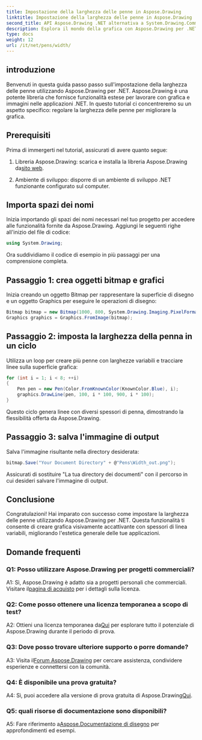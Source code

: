```yaml
---
title: Impostazione della larghezza delle penne in Aspose.Drawing
linktitle: Impostazione della larghezza delle penne in Aspose.Drawing
second_title: API Aspose.Drawing .NET alternativa a System.Drawing.Common
description: Esplora il mondo della grafica con Aspose.Drawing per .NET. Scopri come impostare dinamicamente la larghezza della penna per ottenere immagini straordinarie. Inizia con la nostra guida passo passo.
type: docs
weight: 12
url: /it/net/pens/width/
---
```

## introduzione

Benvenuti in questa guida passo passo sull'impostazione della larghezza delle penne utilizzando Aspose.Drawing per .NET. Aspose.Drawing è una potente libreria che fornisce funzionalità estese per lavorare con grafica e immagini nelle applicazioni .NET. In questo tutorial ci concentreremo su un aspetto specifico: regolare la larghezza delle penne per migliorare la grafica.

## Prerequisiti

Prima di immergerti nel tutorial, assicurati di avere quanto segue:

1.  Libreria Aspose.Drawing: scarica e installa la libreria Aspose.Drawing da[sito web](https://releases.aspose.com/drawing/net/).

2. Ambiente di sviluppo: disporre di un ambiente di sviluppo .NET funzionante configurato sul computer.

## Importa spazi dei nomi

Inizia importando gli spazi dei nomi necessari nel tuo progetto per accedere alle funzionalità fornite da Aspose.Drawing. Aggiungi le seguenti righe all'inizio del file di codice:

```csharp
using System.Drawing;
```

Ora suddividiamo il codice di esempio in più passaggi per una comprensione completa.

## Passaggio 1: crea oggetti bitmap e grafici

Inizia creando un oggetto Bitmap per rappresentare la superficie di disegno e un oggetto Graphics per eseguire le operazioni di disegno:

```csharp
Bitmap bitmap = new Bitmap(1000, 800, System.Drawing.Imaging.PixelFormat.Format32bppPArgb);
Graphics graphics = Graphics.FromImage(bitmap);
```

## Passaggio 2: imposta la larghezza della penna in un ciclo

Utilizza un loop per creare più penne con larghezze variabili e tracciare linee sulla superficie grafica:

```csharp
for (int i = 1; i < 8; ++i)
{
    Pen pen = new Pen(Color.FromKnownColor(KnownColor.Blue), i);
    graphics.DrawLine(pen, 100, i * 100, 900, i * 100);
}
```

Questo ciclo genera linee con diversi spessori di penna, dimostrando la flessibilità offerta da Aspose.Drawing.

## Passaggio 3: salva l'immagine di output

Salva l'immagine risultante nella directory desiderata:

```csharp
bitmap.Save("Your Document Directory" + @"Pens\Width_out.png");
```

Assicurati di sostituire "La tua directory dei documenti" con il percorso in cui desideri salvare l'immagine di output.

## Conclusione

Congratulazioni! Hai imparato con successo come impostare la larghezza delle penne utilizzando Aspose.Drawing per .NET. Questa funzionalità ti consente di creare grafica visivamente accattivante con spessori di linea variabili, migliorando l'estetica generale delle tue applicazioni.

## Domande frequenti

### Q1: Posso utilizzare Aspose.Drawing per progetti commerciali?

 A1: Sì, Aspose.Drawing è adatto sia a progetti personali che commerciali. Visitare il[pagina di acquisto](https://purchase.aspose.com/buy) per i dettagli sulla licenza.

### Q2: Come posso ottenere una licenza temporanea a scopo di test?

 A2: Ottieni una licenza temporanea da[Qui](https://purchase.aspose.com/temporary-license/) per esplorare tutto il potenziale di Aspose.Drawing durante il periodo di prova.

### Q3: Dove posso trovare ulteriore supporto o porre domande?

 A3: Visita il[Forum Aspose.Drawing](https://forum.aspose.com/c/diagram/17) per cercare assistenza, condividere esperienze e connettersi con la comunità.

### Q4: È disponibile una prova gratuita?

 A4: Sì, puoi accedere alla versione di prova gratuita di Aspose.Drawing[Qui](https://releases.aspose.com/).

### Q5: quali risorse di documentazione sono disponibili?

 A5: Fare riferimento a[Aspose.Documentazione di disegno](https://reference.aspose.com/drawing/net/) per approfondimenti ed esempi.